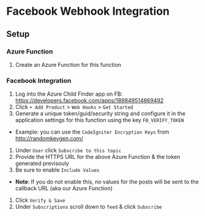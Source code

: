 # Facebook Webhook Integration

## Setup

### Azure Function
1. Create an Azure Function for this function

### Facebook Integration

1. Log into the Azure Child Finder app on FB: https://developers.facebook.com/apps/189849514869492
1. Click `+ Add Product` > `Web Hooks` > `Get Started`
1. Generate a unique token/guid/security string and configure it in the application settings for this function using the key `FB_VERIFY_TOKEN`
  * Example: you can use the `CodeIgniter Encryption Keys` from http://randomkeygen.com/
1. Under `User` click `Subscribe to this topic`
1. Provide the HTTPS URL for the above Azure Function & the token generated previsouly
1. Be sure to enable `Include Values`
  * **Note**: If you do not enable this, no values for the posts will be sent to the callback URL (aka our Azure Function) 
1. Click `Verify & Save`
1. Under `Subscriptions` scroll down to `feed` & click `Subscribe`